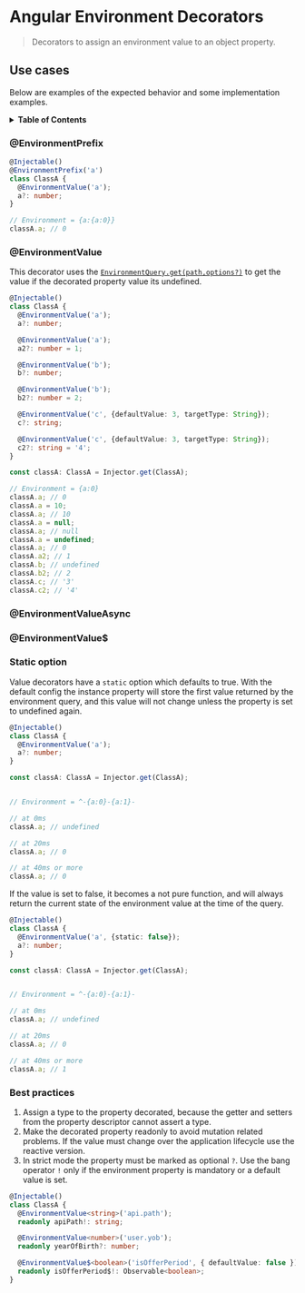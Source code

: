 # Angular Environment Decorators

> Decorators to assign an environment value to an object property.

## Use cases

Below are examples of the expected behavior and some implementation examples.

<details>
  <summary><strong>Table of Contents</strong></summary>
  <ol>
  <li><a href="#environmentprefix">@EnvironmentPrefix</a></li>
    <li><a href="#environmentvalue">@EnvironmentValue</a></li>
    <li><a href="#environmentvalueasync">@EnvironmentValueAsync</a></li>
    <li><a href="#environmentvalue-1">@EnvironmentValue$</a></li>
    <li><a href="#static-option">Static option</a></li>
    <li><a href="#best-practices">Best practices</a></li>
  </ol>
</details>

### @EnvironmentPrefix

```ts
@Injectable()
@EnvironmentPrefix('a')
class ClassA {
  @EnvironmentValue('a');
  a?: number;
}

// Environment = {a:{a:0}}
classA.a; // 0
```

### @EnvironmentValue

This decorator uses the [`EnvironmentQuery.get(path,options?)`](https://ricardojbarrios.github.io/kuoki/environment/modules/EnvironmentQuery.html#get) to get the value if the decorated property value its undefined.

```ts
@Injectable()
class ClassA {
  @EnvironmentValue('a');
  a?: number;

  @EnvironmentValue('a');
  a2?: number = 1;

  @EnvironmentValue('b');
  b?: number;

  @EnvironmentValue('b');
  b2?: number = 2;

  @EnvironmentValue('c', {defaultValue: 3, targetType: String});
  c?: string;

  @EnvironmentValue('c', {defaultValue: 3, targetType: String});
  c2?: string = '4';
}

const classA: ClassA = Injector.get(ClassA);

// Environment = {a:0}
classA.a; // 0
classA.a = 10;
classA.a; // 10
classA.a = null;
classA.a; // null
classA.a = undefined;
classA.a; // 0
classA.a2; // 1
classA.b; // undefined
classA.b2; // 2
classA.c; // '3'
classA.c2; // '4'
```

### @EnvironmentValueAsync

### @EnvironmentValue$

### Static option

Value decorators have a `static` option which defaults to true. With the default config the instance property will store the first value returned by the environment query, and this value will not change unless the property is set to undefined again.

```ts
@Injectable()
class ClassA {
  @EnvironmentValue('a');
  a?: number;
}

const classA: ClassA = Injector.get(ClassA);


// Environment = ^-{a:0}-{a:1}-

// at 0ms
classA.a; // undefined

// at 20ms
classA.a; // 0

// at 40ms or more
classA.a; // 0
```

If the value is set to false, it becomes a not pure function, and will always return the current state of the environment value at the time of the query.

```ts
@Injectable()
class ClassA {
  @EnvironmentValue('a', {static: false});
  a?: number;
}

const classA: ClassA = Injector.get(ClassA);


// Environment = ^-{a:0}-{a:1}-

// at 0ms
classA.a; // undefined

// at 20ms
classA.a; // 0

// at 40ms or more
classA.a; // 1
```

### Best practices

1. Assign a type to the property decorated, because the getter and setters from the property descriptor cannot assert a type.
1. Make the decorated property readonly to avoid mutation related problems. If the value must change over the application lifecycle use the reactive version.
1. In strict mode the property must be marked as optional `?`. Use the bang operator `!` only if the environment property is mandatory or a default value is set.

```ts
@Injectable()
class ClassA {
  @EnvironmentValue<string>('api.path');
  readonly apiPath!: string;

  @EnvironmentValue<number>('user.yob');
  readonly yearOfBirth?: number;

  @EnvironmentValue$<boolean>('isOfferPeriod', { defaultValue: false });
  readonly isOfferPeriod$!: Observable<boolean>;
}
```
